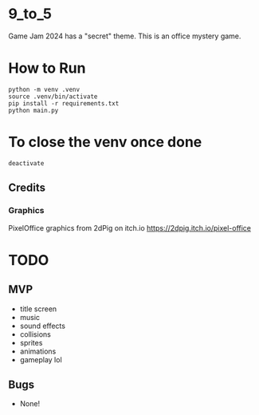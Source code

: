 # 9_to_5
Game Jam 2024 has a "secret" theme. This is an office mystery game.

# How to Run

```
python -m venv .venv
source .venv/bin/activate
pip install -r requirements.txt
python main.py
```

# To close the venv once done
```
deactivate
```



## Credits

### Graphics

PixelOffice graphics from 2dPig on itch.io
https://2dpig.itch.io/pixel-office



# TODO

## MVP
* title screen
* music
* sound effects
* collisions
* sprites
* animations
* gameplay lol

## Bugs
* None!
